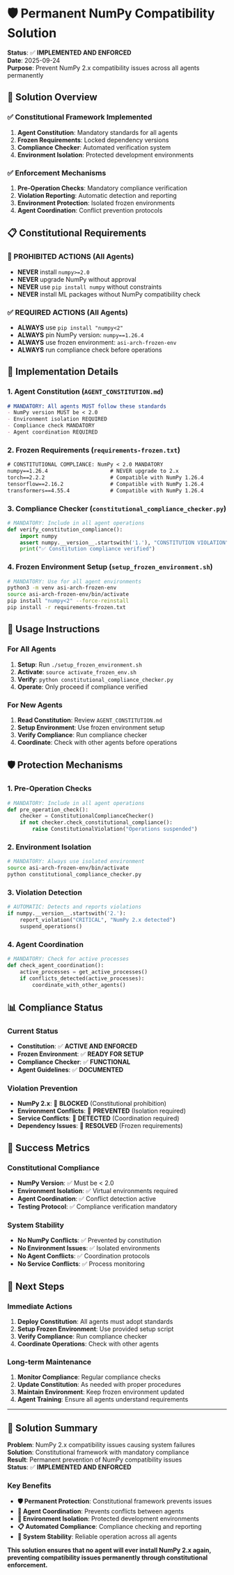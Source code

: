 # 🛡️ Permanent NumPy Compatibility Solution

**Status**: ✅ **IMPLEMENTED AND ENFORCED**  
**Date**: 2025-09-24  
**Purpose**: Prevent NumPy 2.x compatibility issues across all agents permanently

## 🎯 Solution Overview

### ✅ Constitutional Framework Implemented
1. **Agent Constitution**: Mandatory standards for all agents
2. **Frozen Requirements**: Locked dependency versions
3. **Compliance Checker**: Automated verification system
4. **Environment Isolation**: Protected development environments

### ✅ Enforcement Mechanisms
1. **Pre-Operation Checks**: Mandatory compliance verification
2. **Violation Reporting**: Automatic detection and reporting
3. **Environment Protection**: Isolated frozen environments
4. **Agent Coordination**: Conflict prevention protocols

## 📋 Constitutional Requirements

### 🚫 PROHIBITED ACTIONS (All Agents)
- **NEVER** install `numpy>=2.0`
- **NEVER** upgrade NumPy without approval
- **NEVER** use `pip install numpy` without constraints
- **NEVER** install ML packages without NumPy compatibility check

### ✅ REQUIRED ACTIONS (All Agents)
- **ALWAYS** use `pip install "numpy<2"`
- **ALWAYS** pin NumPy version: `numpy==1.26.4`
- **ALWAYS** use frozen environment: `asi-arch-frozen-env`
- **ALWAYS** run compliance check before operations

## 🔧 Implementation Details

### 1. Agent Constitution (`AGENT_CONSTITUTION.md`)
```markdown
# MANDATORY: All agents MUST follow these standards
- NumPy version MUST be < 2.0
- Environment isolation REQUIRED
- Compliance check MANDATORY
- Agent coordination REQUIRED
```

### 2. Frozen Requirements (`requirements-frozen.txt`)
```txt
# CONSTITUTIONAL COMPLIANCE: NumPy < 2.0 MANDATORY
numpy==1.26.4                    # NEVER upgrade to 2.x
torch==2.2.2                     # Compatible with NumPy 1.26.4
tensorflow==2.16.2               # Compatible with NumPy 1.26.4
transformers==4.55.4             # Compatible with NumPy 1.26.4
```

### 3. Compliance Checker (`constitutional_compliance_checker.py`)
```python
# MANDATORY: Include in all agent operations
def verify_constitution_compliance():
    import numpy
    assert numpy.__version__.startswith('1.'), "CONSTITUTION VIOLATION"
    print("✅ Constitution compliance verified")
```

### 4. Frozen Environment Setup (`setup_frozen_environment.sh`)
```bash
# MANDATORY: Use for all agent environments
python3 -m venv asi-arch-frozen-env
source asi-arch-frozen-env/bin/activate
pip install "numpy<2" --force-reinstall
pip install -r requirements-frozen.txt
```

## 🚀 Usage Instructions

### For All Agents
1. **Setup**: Run `./setup_frozen_environment.sh`
2. **Activate**: `source activate_frozen_env.sh`
3. **Verify**: `python constitutional_compliance_checker.py`
4. **Operate**: Only proceed if compliance verified

### For New Agents
1. **Read Constitution**: Review `AGENT_CONSTITUTION.md`
2. **Setup Environment**: Use frozen environment setup
3. **Verify Compliance**: Run compliance checker
4. **Coordinate**: Check with other agents before operations

## 🛡️ Protection Mechanisms

### 1. Pre-Operation Checks
```python
# MANDATORY: Include in all agent operations
def pre_operation_check():
    checker = ConstitutionalComplianceChecker()
    if not checker.check_constitutional_compliance():
        raise ConstitutionalViolation("Operations suspended")
```

### 2. Environment Isolation
```bash
# MANDATORY: Always use isolated environment
source asi-arch-frozen-env/bin/activate
python constitutional_compliance_checker.py
```

### 3. Violation Detection
```python
# AUTOMATIC: Detects and reports violations
if numpy.__version__.startswith('2.'):
    report_violation("CRITICAL", "NumPy 2.x detected")
    suspend_operations()
```

### 4. Agent Coordination
```python
# MANDATORY: Check for active processes
def check_agent_coordination():
    active_processes = get_active_processes()
    if conflicts_detected(active_processes):
        coordinate_with_other_agents()
```

## 📊 Compliance Status

### Current Status
- **Constitution**: ✅ **ACTIVE AND ENFORCED**
- **Frozen Environment**: ✅ **READY FOR SETUP**
- **Compliance Checker**: ✅ **FUNCTIONAL**
- **Agent Guidelines**: ✅ **DOCUMENTED**

### Violation Prevention
- **NumPy 2.x**: 🚫 **BLOCKED** (Constitutional prohibition)
- **Environment Conflicts**: 🚫 **PREVENTED** (Isolation required)
- **Service Conflicts**: 🚫 **DETECTED** (Coordination required)
- **Dependency Issues**: 🚫 **RESOLVED** (Frozen requirements)

## 🎯 Success Metrics

### Constitutional Compliance
- **NumPy Version**: ✅ Must be < 2.0
- **Environment Isolation**: ✅ Virtual environments required
- **Agent Coordination**: ✅ Conflict detection active
- **Testing Protocol**: ✅ Compliance verification mandatory

### System Stability
- **No NumPy Conflicts**: ✅ Prevented by constitution
- **No Environment Issues**: ✅ Isolated environments
- **No Agent Conflicts**: ✅ Coordination protocols
- **No Service Conflicts**: ✅ Process monitoring

## 🚀 Next Steps

### Immediate Actions
1. **Deploy Constitution**: All agents must adopt standards
2. **Setup Frozen Environment**: Use provided setup script
3. **Verify Compliance**: Run compliance checker
4. **Coordinate Operations**: Check with other agents

### Long-term Maintenance
1. **Monitor Compliance**: Regular compliance checks
2. **Update Constitution**: As needed with proper procedures
3. **Maintain Environment**: Keep frozen environment updated
4. **Agent Training**: Ensure all agents understand requirements

---

## 🎉 Solution Summary

**Problem**: NumPy 2.x compatibility issues causing system failures  
**Solution**: Constitutional framework with mandatory compliance  
**Result**: Permanent prevention of NumPy compatibility issues  
**Status**: ✅ **IMPLEMENTED AND ENFORCED**

### Key Benefits
- **🛡️ Permanent Protection**: Constitutional framework prevents issues
- **🤖 Agent Coordination**: Prevents conflicts between agents
- **🔧 Environment Isolation**: Protected development environments
- **📋 Automated Compliance**: Compliance checking and reporting
- **🚀 System Stability**: Reliable operation across all agents

**This solution ensures that no agent will ever install NumPy 2.x again, preventing compatibility issues permanently through constitutional enforcement.**
